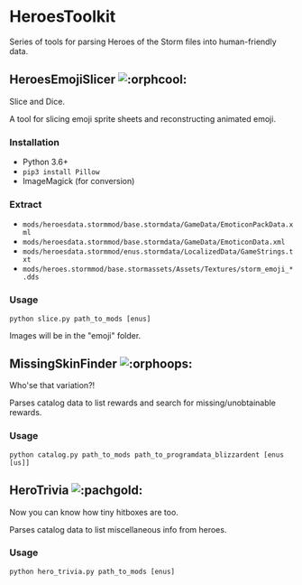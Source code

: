 # HeroesToolkit

Series of tools for parsing Heroes of the Storm files into human-friendly data.

## HeroesEmojiSlicer ![:orphcool:](https://i.imgur.com/3OmnEDg.png)

Slice and Dice.

A tool for slicing emoji sprite sheets and reconstructing animated emoji.

### Installation

- Python 3.6+
- `pip3 install Pillow`
- ImageMagick (for conversion)

### Extract

- `mods/heroesdata.stormmod/base.stormdata/GameData/EmoticonPackData.xml`
- `mods/heroesdata.stormmod/base.stormdata/GameData/EmoticonData.xml`
- `mods/heroesdata.stormmod/enus.stormdata/LocalizedData/GameStrings.txt`
- `mods/heroes.stormmod/base.stormassets/Assets/Textures/storm_emoji_*.dds`

### Usage

`python slice.py path_to_mods [enus]`

Images will be in the "emoji" folder.

## MissingSkinFinder ![:orphoops:](https://i.imgur.com/hFl088z.png)

Who'se that variation?!

Parses catalog data to list rewards and search for missing/unobtainable rewards.

### Usage

`python catalog.py path_to_mods path_to_programdata_blizzardent [enus [us]]`

## HeroTrivia ![:pachgold:](https://i.imgur.com/ArA710D.png)

Now you can know how tiny hitboxes are too.

Parses catalog data to list miscellaneous info from heroes.

### Usage

`python hero_trivia.py path_to_mods [enus]`
